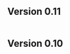 ## Version 0.11

```{include} /release-notes/0.11.0.md
```

## Version 0.10

```{include} /release-notes/0.10.4.md
```

```{include} /release-notes/0.10.3.md
```

```{include} /release-notes/0.10.2.md
```

```{include} /release-notes/0.10.1.md
```

```{include} /release-notes/0.10.0.md
```
